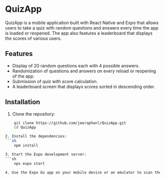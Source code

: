 # QuizApp

QuizApp is a mobile application built with React Native and Expo that allows users to take a quiz with random questions and answers every time the app is loaded or reopened. The app also features a leaderboard that displays the scores of various users.

## Features

- Display of 20 random questions each with 4 possible answers.
- Randomization of questions and answers on every reload or reopening of the app.
- Submission of quiz with score calculation.
- A leaderboard screen that displays scores sorted in descending order.

## Installation

1. Clone the repository:
```sh
    git clone https://github.com/jeeraphanl/QuizApp.git
    cd QuizApp

2. Install the dependencies:
```sh
    npm install

3. Start the Expo development server:
```sh
    npx expo start    

4. Use the Expo Go app on your mobile device or an emulator to scan the QR code and run the app.